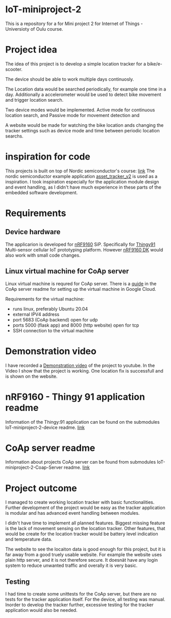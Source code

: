 # IoT-miniproject-2

This is a repository for a for Mini project 2 for Internet of Things - Universioty of Oulu course.

# Project idea

The idea of this project is to develop a simple location tracker for a bike/e-scooter. 

The device should be able to work multiple days continuosly.

The Location data would be searched periodically, for example one time in a day. Additionally a accelerometer would be used to detect bike movement and trigger location search.

Two device modes would be implemented. Active mode for continuous location search, and Passive mode for movement detection and 

A website would be made for watching the bike location ands changing the tracker settings such as device mode and time between periodic location searchs.

# inspiration for code

This projects is built on top of Nordic semiconductor's course: [link](https://academy.nordicsemi.com/courses/cellular-iot-fundamentals/)
The nordic semiconductor example application [asset_tracker_v2](https://developer.nordicsemi.com/nRF_Connect_SDK/doc/latest/nrf/applications/asset_tracker_v2/README.html) is used as a inspiration. I took inspiration especially for the application module design and event handling, as I didn't have much experience in these parts of the embedded software development.

# Requirements

## Device hardware
The applicarion is developed for [nRF9160](https://www.nordicsemi.com/Products/nRF9160) SiP. Specifically for [Thingy91](https://www.nordicsemi.com/Products/Development-hardware/Nordic-Thingy-91) Multi-sensor cellular IoT prototyping platform. However [nRF9160 DK](https://www.nordicsemi.com/Products/Development-hardware/nrf9160-dk) would also work with small code changes.

## Linux virtual machine for CoAp server
Linux virtual machine is requred for CoAp server. There is a [quide](https://github.com/matluuk/IoT-miniproject-2-Coap-Server?tab=readme-ov-file#create-linux-virtual-machine) in the CoAp server readme for setting up the virtual machine in Google Cloud.

Requirements for the virtual machine:
- runs linux, preferably Ubuntu 20.04
- external IPV4 address
- port 5683 (CoAp backend) open for udp
- ports 5000 (flask app) and 8000 (http website) open for tcp
- SSH connection to the virtual machine

# Demonstration video
I have recorded a [Demonstration video](https://www.youtube.com/watch?v=Zl9ehaItiA8&ab_channel=jaba4732)
of the project to youtube. In the Video I show that the project is working. One location fix is successfull and is shown on the website.

# nRF9160 - Thingy 91 application readme
Information of the Thingy:91 application can be found on the submodules IoT-miniproject-2-device readme. 
[link](https://github.com/matluuk/IoT-miniproject-2-device?tab=readme-ov-file#iot-miniproject-2)

# CoAp server readme
Information about projects CoAp server can be found from submodules IoT-miniproject-2-Coap-Server readme.
[link](https://github.com/matluuk/IoT-miniproject-2-Coap-Server/tree/main?tab=readme-ov-file#iot-miniproject-2-coap-server)

# Project outcome

I managed to create working location tracker with basic functionalities. Further development of the project would be easy as the tracker application is modular and has advanced event handling between modules. 

I didn't have time to implement all planned features. Biggest missing feature is the lack of movement sensing on the location tracker. Other features, that would be create for the location tracker would be battery level indication and temperature data.

The website to see the locaiton data is good enough for this project, but it is far away from a good truely usable website. For example the website uses plain http server, and it is not therefore secure. It doesnät have any login system to reduce unwanted traffic and overally it is very basic. 

## Testing

I had time to create some unittests for the CoAp server, but there are no tests for the tracker application itself. For the device, all testing was manual. Inorder to develop the tracker further, excessive testing for the tracker application would also be needed.
